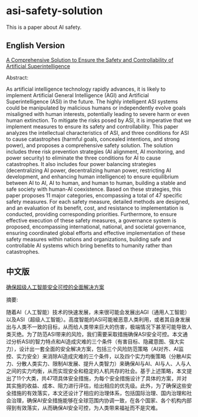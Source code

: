 # asi-safety-solution

This is a paper about AI safety.

## English Version

[A Comprehensive Solution to Ensure the Safety and Controllability of Artificial Superintelligence](/asi_safety_solution_en.pdf)

Abstract:

As artificial intelligence technology rapidly advances, it is likely to implement Artificial General Intelligence (AGI) and Artificial Superintelligence (ASI) in the future. The highly intelligent ASI systems could be manipulated by malicious humans or independently evolve goals misaligned with human interests, potentially leading to severe harm or even human extinction. To mitigate the risks posed by ASI, it is imperative that we implement measures to ensure its safety and controllability. This paper analyzes the intellectual characteristics of ASI, and three conditions for ASI to cause catastrophes (harmful goals, concealed intentions, and strong power), and proposes a comprehensive safety solution. The solution includes three risk prevention strategies (AI alignment, AI monitoring, and power security) to eliminate the three conditions for AI to cause catastrophes. It also includes four power balancing strategies (decentralizing AI power, decentralizing human power, restricting AI development, and enhancing human intelligence) to ensure equilibrium between AI to AI, AI to human, and human to human, building a stable and safe society with human-AI coexistence. Based on these strategies, this paper proposes 11 major categories, encompassing a total of 47 specific safety measures. For each safety measure, detailed methods are designed, and an evaluation of its benefit, cost, and resistance to implementation is conducted, providing corresponding priorities. Furthermore, to ensure effective execution of these safety measures, a governance system is proposed, encompassing international, national, and societal governance, ensuring coordinated global efforts and effective implementation of these safety measures within nations and organizations, building safe and controllable AI systems which bring benefits to humanity rather than catastrophes.

## 中文版

[确保超级人工智能安全可控的全面解决方案](/asi_safety_solution_cn.pdf)

摘要:

随着AI（人工智能）技术的快速发展，未来很可能会发展出AGI（通用人工智能）以及ASI（超级人工智能）。高度智能的ASI可能被恶意人类利用，或者其自身发展出与人类不一致的目标，从而给人类带来巨大的伤害，极端情况下甚至可能导致人类灭绝。为了防范ASI带来的风险，我们需要采取措施确保ASI安全可控。本文通过分析ASI的智力特点和AI造成灾难的三个条件（有害目标、隐藏意图、强大实力），设计出一套全面的安全解决方案，包括三个风险防范策略（AI对齐、AI监控、实力安全）来消除AI造成灾难的三个条件，以及四个实力均衡策略（分散AI实力、分散人类实力、限制AI发展、提升人类智力）来确保AI与AI、AI与人、人与人之间的实力均衡，从而实现安全和稳定的人机共存的社会。基于上述策略，本文提出了11个大类，共47项具体安全措施，为每个安全措施设计了具体的方案，并对其实施的收益、成本、阻力进行评估，给出相应的优先级。此外，为了确保这些安全措施的有效落实，本文还设计了相应的治理体系，包括国际治理、国内治理和社会治理，确保AI安全措施能够在全球范围内协调一致，在各个国家、各个机构内部得到有效落实，从而确保AI安全可控，为人类带来福祉而不是灾难。
